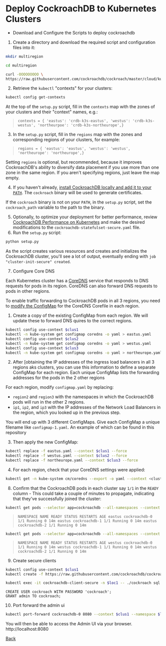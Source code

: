 # Deploy CockroachDB to Kubernetes Clusters

- Download and Configure the Scripts to deploy cockroachdb
 1. Create a directory and download the required script and configuration files into it:   

```bash
mkdir multiregion
```

```bash
cd multiregion
```

```bash
curl -OOOOOOOOO \
https://raw.githubusercontent.com/cockroachdb/cockroach/master/cloud/kubernetes/multiregion/{README.md,client-secure.yaml,cluster-init-secure.yaml,cockroachdb-statefulset-secure.yaml,dns-lb.yaml,example-app-secure.yaml,external-name-svc.yaml,setup.py,teardown.py}
```

2. Retrieve the `kubectl` "contexts" for your clusters: 

```bash
kubectl config get-contexts
```

At the top of the `setup.py` script, fill in the `contexts` map with the zones of your clusters and their "context" names, e.g.:

> `contexts = { 'eastus': 'crdb-k3s-eastus', 'westus': 'crdb-k3s-westus', 'northeurpoe': 'crdb-k3s-northeurope',}`

3. In the `setup.py` script, fill in the `regions` map with the zones and corresponding regions of your clusters, for example:

> `regions = { 'eastus': 'eastus', 'westus': 'westus', 'northeurope': 'northeurope',}`

Setting `regions` is optional, but recommended, because it improves CockroachDB's ability to diversify data placement if you use more than one zone in the same region. If you aren't specifying regions, just leave the map empty.

4. If you haven't already, [install CockroachDB locally and add it to your `PATH`](https://www.cockroachlabs.com/docs/v20.1/install-cockroachdb). The `cockroach` binary will be used to generate certificates.

If the `cockroach` binary is not on your `PATH`, in the `setup.py` script, set the `cockroach_path` variable to the path to the binary.

5. Optionally, to optimize your deployment for better performance, review [CockroachDB Performance on Kubernetes](https://www.cockroachlabs.com/docs/v20.1/kubernetes-performance) and make the desired modifications to the `cockroachdb-statefulset-secure.yaml` file.
6. Run the `setup.py` script: 

```bash
python setup.py
```

As the script creates various resources and creates and initializes the CockroachDB cluster, you'll see a lot of output, eventually ending with `job "cluster-init-secure" created`.

7. Configure Core DNS
            
Each Kubernetes cluster has a [CoreDNS](https://coredns.io/) service that responds to DNS requests for pods in its region. CoreDNS can also forward DNS requests to pods in other regions.

To enable traffic forwarding to CockroachDB pods in all 3 regions, you need to [modify the ConfigMap](https://kubernetes.io/docs/tasks/administer-cluster/dns-custom-nameservers/#coredns-configmap-options) for the CoreDNS Corefile in each region.

1. Create a copy of the existing ConfigMap from each region. We will update these to forward DNS quires to the correct regions.

```bash
kubectl config use-context $clus1
kubectl -n kube-system get configmap coredns -o yaml > eastus.yaml
kubectl config use-context $clus2
kubectl -n kube-system get configmap coredns -o yaml > westus.yaml
kubectl config use-context $clus3
kubectl -n kube-system get configmap coredns -o yaml > northeurope.yaml
```

2. After [obtaining the IP addresses of the ingress load balancers in all 3 regions aks clusters, you can use this information to define a separate ConfigMap for each region. Each unique ConfigMap lists the forwarding addresses for the pods in the 2 other regions

For each region, modify `configmap.yaml` by replacing:

- `region2` and `region3` with the namespaces in which the CockroachDB pods will run in the other 2 regions.
- `ip1`, `ip2`, and `ip3` with the IP addresses of the Network Load Balancers in the region, which you looked up in the previous step.

You will end up with 3 different ConfigMaps. Give each ConfigMap a unique filename like `configmap-1.yaml`. An example of which can be found in this repository


3. Then apply the new ConfigMap:

```bash
kubectl replace -f eastus.yaml --context $clus1 --force
kubectl replace -f westus.yaml --context $clus2 --force
kubectl replace -f northeurope.yaml --context $clus3 --force
```

4. For each region, check that your CoreDNS settings were applied: 

```bash
kubectl get -n kube-system cm/coredns --export -o yaml --context <cluster-context>
```

8. Confirm that the CockroachDB pods in each cluster say `1/1` in the `READY` column - This could take a couple of minutes to propagate, indicating that they've successfully joined the cluster:    

```bash
kubectl get pods --selector app=cockroachdb --all-namespaces --context $clus1
```

> `NAMESPACE NAME READY STATUS RESTARTS AGE
eastus cockroachdb-0 1/1 Running 0 14m
eastus cockroachdb-1 1/1 Running 0 14m
eastus cockroachdb-2 1/1 Running 0 14m`


```bash
kubectl get pods --selector app=cockroachdb --all-namespaces --context $clus2
```

> `NAMESPACE NAME READY STATUS RESTARTS AGE
westus cockroachdb-0 1/1 Running 0 14m
westus cockroachdb-1 1/1 Running 0 14m
westus cockroachdb-2 1/1 Running 0 14m`


9. Create secure clients

```bash
kubectl config use-context $clus1
kubectl create -f https://raw.githubusercontent.com/cockroachdb/cockroach/master/cloud/kubernetes/multiregion/client-secure.yaml --namespace $loc1
```

```bash
kubectl exec -it cockroachdb-client-secure -n $loc1 -- ./cockroach sql --certs-dir=/cockroach-certs --host=cockroachdb-public
```

```
CREATE USER cockroach WITH PASSWORD 'cockroach';
GRANT admin TO cockroach;
```


10. Port forward the admin ui

```bash
kubectl port-forward cockroachdb-0 8080 --context $clus1 --namespace $loc1
```
You will then be able to access the Admin UI via your browser. http://localhost:8080

[Back](README.md)